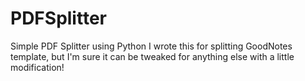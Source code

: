# PDFSplitter
Simple PDF Splitter using Python
I wrote this for splitting GoodNotes template, but I'm sure it can be tweaked for anything else with a little modification!
